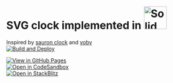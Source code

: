 # SVG clock implemented in <a href="https://solidjs.com"><img src="https://www.solidjs.com/img/logo/without-wordmark/logo.svg" alt="Solid" height="60"></a>

Inspired by [sauron clock](https://ivanceras.github.io/svg-clock/) and [voby](https://github.com/vobyjs/voby)   
[![Build and Deploy](https://github.com/high1/solid-clock/actions/workflows/manual.yml/badge.svg)](https://github.com/high1/solid-clock/actions/workflows/manual.yml)

[![View in GitHub Pages](https://img.shields.io/badge/View%20in-GitHub%20Pages-blue?style=for-the-badge&logo=github)](https://high1.github.io/solid-clock/)   
[![Open in CodeSandbox](https://img.shields.io/badge/Open%20in-CodeSandbox-blue?style=for-the-badge&logo=codesandbox)](https://githubbox.com/high1/solid-clock)  
[![Open in StackBlitz](https://developer.stackblitz.com/img/open_in_stackblitz.svg)](https://stackblitz.com/github/high1/solid-clock)   
